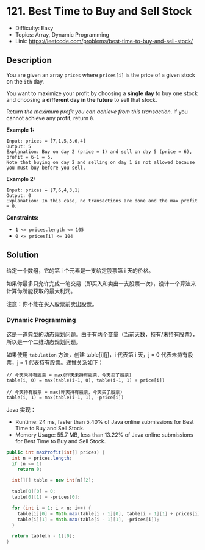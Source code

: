 # 121. Best Time to Buy and Sell Stock

- Difficulty: Easy
- Topics: Array, Dynamic Programming
- Link: https://leetcode.com/problems/best-time-to-buy-and-sell-stock/

## Description

You are given an array `prices` where `prices[i]` is the price of a given stock on the `ith` day.

You want to maximize your profit by choosing a **single day** to buy one stock and choosing a **different day in the future** to sell that stock.

Return _the maximum profit you can achieve from this transaction_. If you cannot achieve any profit, return `0`.

**Example 1:**

```
Input: prices = [7,1,5,3,6,4]
Output: 5
Explanation: Buy on day 2 (price = 1) and sell on day 5 (price = 6), profit = 6-1 = 5.
Note that buying on day 2 and selling on day 1 is not allowed because you must buy before you sell.
```

**Example 2:**

```
Input: prices = [7,6,4,3,1]
Output: 0
Explanation: In this case, no transactions are done and the max profit = 0.
```

**Constraints:**

- `1 <= prices.length <= 105`
- `0 <= prices[i] <= 104`

## Solution

给定一个数组，它的第 i 个元素是一支给定股票第 i 天的价格。

如果你最多只允许完成一笔交易（即买入和卖出一支股票一次），设计一个算法来计算你所能获取的最大利润。

注意：你不能在买入股票前卖出股票。

### Dynamic Programming

这是一道典型的动态规划问题。由于有两个变量（当前天数，持有/未持有股票），所以是一个二维动态规划问题。

如果使用 `tabulation` 方法，创建 table[i][j]，i 代表第 i 天，j = 0 代表未持有股票，j = 1 代表持有股票。递推关系如下：

```shell
// 今天未持有股票 = max(昨天未持有股票，今天卖了股票)
table(i, 0) = max(table(i-1, 0), table(i-1, 1) + price[i])

// 今天持有股票 = max(昨天持有股票，今天买了股票)
table(i, 1) = max(table(i-1, 1), -price[i])
```

Java 实现：

- Runtime: 24 ms, faster than 5.40% of Java online submissions for Best Time to Buy and Sell Stock.
- Memory Usage: 55.7 MB, less than 13.22% of Java online submissions for Best Time to Buy and Sell Stock.

```java
public int maxProfit(int[] prices) {
  int n = prices.length;
  if (n <= 1)
    return 0;

  int[][] table = new int[n][2];

  table[0][0] = 0;
  table[0][1] = -prices[0];

  for (int i = 1; i < n; i++) {
    table[i][0] = Math.max(table[i - 1][0], table[i - 1][1] + prices[i]);
    table[i][1] = Math.max(table[i - 1][1], -prices[i]);
  }

  return table[n - 1][0];
}
```

